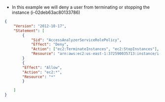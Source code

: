 * In this example we will deny a user from terminating or stopping the instance (i-02deb63ac80133786)

```json
{
    "Version": "2012-10-17",
    "Statement": [
        {
            "Sid": "AccessAnalyzerServiceRolePolicy",
            "Effect": "Deny",
            "Action": ["ec2:TerminateInstances", "ec2:StopInstances"],
            "Resource": "arn:aws:ec2:us-east-1:372590035713:instance/i-02deb63ac80133786"
        }
        {
        "Effect": "Allow",
        "Action": "ec2:*",
        "Resource": "*"
        }

    ]
}
```
